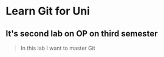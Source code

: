 # Learn Git for Uni
## It's second lab on OP on third semester

> In this lab I want to master Git
 

